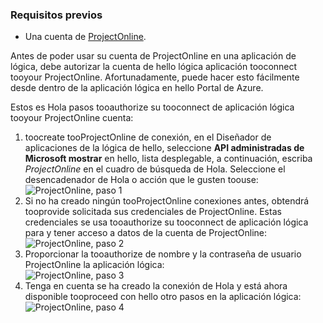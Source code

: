 ### <a name="prerequisites"></a>Requisitos previos
* Una cuenta de [ProjectOnline](https://products.office.com/Project/project-online-with-project-for-office-365). 

Antes de poder usar su cuenta de ProjectOnline en una aplicación de lógica, debe autorizar la cuenta de hello lógica aplicación tooconnect tooyour ProjectOnline. Afortunadamente, puede hacer esto fácilmente desde dentro de la aplicación lógica en hello Portal de Azure. 

Estos es Hola pasos tooauthorize su tooconnect de aplicación lógica tooyour ProjectOnline cuenta:

1. toocreate tooProjectOnline de conexión, en el Diseñador de aplicaciones de la lógica de hello, seleccione **API administradas de Microsoft mostrar** en hello, lista desplegable, a continuación, escriba *ProjectOnline* en el cuadro de búsqueda de Hola. Seleccione el desencadenador de Hola o acción que le gusten toouse:  
   ![ProjectOnline, paso 1](./media/connectors-create-api-projectonline/projectonline-1.png)
2. Si no ha creado ningún tooProjectOnline conexiones antes, obtendrá tooprovide solicitada sus credenciales de ProjectOnline. Estas credenciales se usa tooauthorize su tooconnect de aplicación lógica para y tener acceso a datos de la cuenta de ProjectOnline:  
   ![ProjectOnline, paso 2](./media/connectors-create-api-projectonline/projectonline-2.png)
3. Proporcionar la tooauthorize de nombre y la contraseña de usuario ProjectOnline la aplicación lógica:  
   ![ProjectOnline, paso 3](./media/connectors-create-api-projectonline/projectonline-3.png)   
4. Tenga en cuenta se ha creado la conexión de Hola y está ahora disponible tooproceed con hello otro pasos en la aplicación lógica:  
   ![ProjectOnline, paso 4](./media/connectors-create-api-projectonline/projectonline-4.png)   

